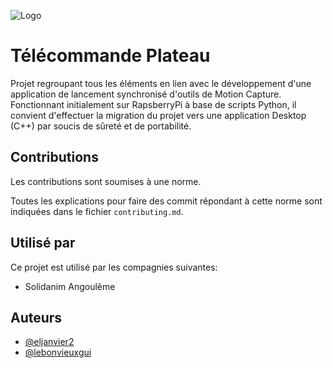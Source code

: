
![Logo](https://imgs.search.brave.com/bzLPj0806jU0FiVTtOFp8M66LE5deJ_AY-zDUYAiTr0/rs:fit:1024:269:1/g:ce/aHR0cHM6Ly93d3cu/ZzRmLXByb2QuY29t/L3dwLWNvbnRlbnQv/dXBsb2Fkcy8yMDE3/LzAxL3NvbGlkYW5p/bS0xMDI0eDI2OS5q/cGc)


# Télécommande Plateau

Projet regroupant tous les éléments en lien avec le développement d'une application de lancement synchronisé d'outils de Motion Capture.
Fonctionnant initialement sur RapsberryPi à base de scripts Python, il convient d'effectuer la migration du projet vers une application Desktop (C++) par soucis de sûreté et de portabilité.


## Contributions

Les contributions sont soumises à une norme.

Toutes les explications pour faire des commit répondant à cette norme sont indiquées dans le fichier `contributing.md`.




## Utilisé par

Ce projet est utilisé par les compagnies suivantes:

- Solidanim Angoulême




## Auteurs

- [@eljanvier2](https://www.github.com/eljanvier2)
- [@lebonvieuxgui](https://wwww.github.com/lebonvieuxgui)

